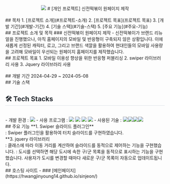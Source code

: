 <div align= "center">
    <img src="https://capsule-render.vercel.app/api?type=slice&color=0:14996d,100:008508&height=120&text=신전떡볶이&animation=blink&fontColor=202220&fontSize=50" />
  # [개인 프로젝트] 신전떡볶이 원페이지 제작
    </div>
    <div style="text-align: left;">
          
   <br>
    ## 목차
    1. [프로젝트 소개](#프로젝트-소개)
    2. [프로젝트 목표](프로젝트 목표)
    3. [개발 기간](#개발-기간)
    4. [기술 스택](#기술-스택)
    5. [주요 기능](#주요-기능)
          
   <br>
     ## 프로젝트 소개 및 목적
     ### 신전떡볶이 원페이지 제작
      - 신전떡볶이가 브랜드 리뉴얼을 진행했으나, 아직 홈페이지의 모바일 및 반응형이 구축되지 않은 상황입니다.
        이에 새롭게 선정된 캐릭터, 로고, 그리고 브랜드 색깔을 활용하여 현대인들의 모바일 사용량을 고려해 모바일이 우선되는 원페이지 홈페이지를 제작했습니다.
      
   <br>
    ## 프로젝트 목표
    1. 모바일 이용성 향상을 위한 반응형 퍼블리싱
    2. swiper 라이브러리 사용
    3. Jquery 라이브러리 사용
      
   <br>
   <br>
    ## 개발 기간
    2024-04-29 ~ 2024-05-08
  
   <br>
    ## 기술 스택
    <h2 style="border-bottom: 1px solid #d8dee4; color: #282d33;"> 🛠️ Tech Stacks </h2> <br> 
     - 개발 환경 : <img src="https://img.shields.io/badge/Windows10-0078D6?style=flat-square&logo=Windows10&logoColor=white">
     - 사용 프로그램 : <img src="https://img.shields.io/badge/Visual Studio Code-007ACC?style=flat-square&logo=VisualStudioCode&logoColor=white"/> <img src="https://img.shields.io/badge/Figma-F24E1E?style=flat-square&logo=Figma&logoColor=white"> <img src="https://img.shields.io/badge/Adobe Photoshop-31A8FF?style=flat-square&logo=AdobePhotoshop&logoColor=white"/> <img src="https://img.shields.io/badge/Adobe Illustrator-FF9A00?style=flat-square&logo=AdobeIllustrator&logoColor=white"/>
     - 사용된 기술 : <img src="https://img.shields.io/badge/HTML5-E34F26?style=flat-square&logo=HTML5&logoColor=white"><img src="https://img.shields.io/badge/CSS3-1572B6?style=for-the-badge&logo=CSS3&logoColor=white"><img src="https://img.shields.io/badge/jQuery-0769AD?style=for-the-badge&logo=jQuery&logoColor=white"><img src="https://img.shields.io/badge/Swiper-6332F6?style=flat-square&logo=Swiper&logoColor=white">
  
   <br>
    ## 주요 기능
    **1. Swiper 슬라이드 플러그인**<br/>
        : Swiper 플러그인을 활용하여 터치 슬라이드를 구현하였습니다.   
        
   <br>
    **3. jquery 라이브러리<br/>
        : 클래스에 따라 이동 거리를 계산하여 슬라이드를 동적으로 제어하는 기능을 구현했습니다.
        : 도시를 선택하면 해당 도시에 속한 구/군 목록을 동적으로 표시하는 기능을 구현했습니다. 사용자가 도시를 변경할 때마다 새로운 구/군 목록이 자동으로 업데이트됩니다.
        
   <br>
      ## 호스팅 사이트
        - ### [메인페이지](https://hwangjinyoung14.github.io/sinjeon/)
      <br>
  </div>
</div>

    
